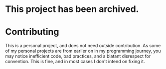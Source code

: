 # This project has been archived.

# Contributing
This is a personal project, and does not need outside contribution.
As some of my personal projects are from earlier on in my programming journey, 
you may notice inefficient code, bad practices, and a blatant disrespect for convention.
This is fine, and in most cases I don't intend on fixing it.